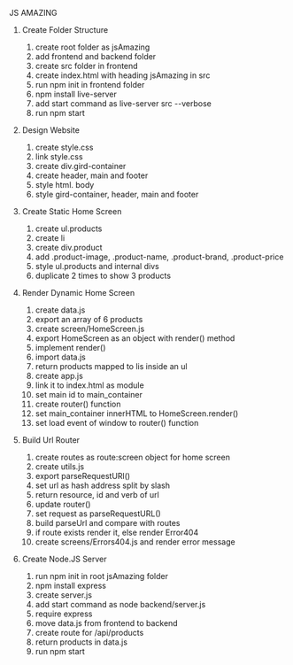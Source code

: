 JS AMAZING

1. Create Folder Structure
    1. create root folder as jsAmazing
    2. add frontend and backend folder
    3. create src folder in frontend
    4. create index.html with heading jsAmazing in src
    5. run npm init in frontend folder
    6. npm install live-server
    7. add start command as live-server src --verbose
    8. run npm start
2. Design Website
    1. create style.css
    2. link style.css
    3. create div.gird-container
    4. create header, main and footer
    5. style html. body
    6. style gird-container, header, main and footer
3. Create Static Home Screen
    1. create ul.products
    2. create li
    3. create div.product
    4. add .product-image, .product-name, .product-brand, .product-price
    5. style ul.products and internal divs
    6. duplicate 2 times to show 3 products
4. Render Dynamic Home Screen
    1. create data.js
    2. export an array of 6 products
    3. create screen/HomeScreen.js
    4. export HomeScreen as an object with render() method
    5. implement render()
    6. import data.js
    7. return products mapped to lis inside an ul
    8. create app.js
    9. link it to index.html as module
    10. set main id to main_container
    11. create router() function
    12. set main_container innerHTML to HomeScreen.render()
    13. set load event of window to router() function
5. Build Url Router
    1. create routes as route:screen object for home screen
    2.  create utils.js
    3. export parseRequestURl()
    4. set url as hash address split by slash
    5. return resource, id and verb of url
    6. update router()
    7. set request as parseRequestURL()
    8. build parseUrl and compare with routes
    9. if route exists render it, else render Error404
    10. create screens/Errors404.js and render error message

6. Create Node.JS Server
    1. run npm init in root jsAmazing folder
    2. npm install express
    3. create server.js
    4. add start command as node backend/server.js
    5. require express
    6. move data.js from frontend to backend
    7. create route for /api/products
    8. return products in data.js
    9. run npm start